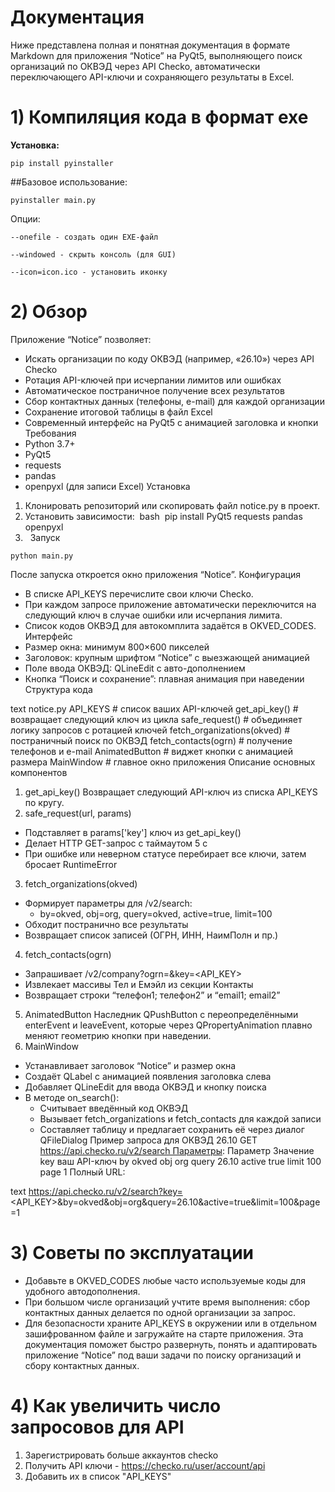 # Документация

Ниже представлена полная и понятная документация в формате Markdown для приложения “Notice” на PyQt5, выполняющего поиск организаций по ОКВЭД через API Checko, автоматически переключающего API-ключи и сохраняющего результаты в Excel.

# 1) Компиляция кода в формат exe 

**Установка:**
```
pip install pyinstaller
```
##Базовое использование:
```
pyinstaller main.py
```
Опции:
```
--onefile - создать один EXE-файл

--windowed - скрыть консоль (для GUI)

--icon=icon.ico - установить иконку
```

# 2) Обзор
Приложение “Notice” позволяет:
* Искать организации по коду ОКВЭД (например, «26.10») через API Checko
* Ротация API-ключей при исчерпании лимитов или ошибках
* Автоматическое постраничное получение всех результатов
* Сбор контактных данных (телефоны, e-mail) для каждой организации
* Сохранение итоговой таблицы в файл Excel
* Современный интерфейс на PyQt5 с анимацией заголовка и кнопки
Требования
* Python 3.7+
* PyQt5
* requests
* pandas
* openpyxl (для записи Excel)
Установка
1. Клонировать репозиторий или скопировать файл notice.py в проект.
2. Установить зависимости:  bash  pip install PyQt5 requests pandas openpyxl
3.  
Запуск

```
python main.py
```
После запуска откроется окно приложения “Notice”.
Конфигурация
* В списке API_KEYS перечислите свои ключи Checko.
* При каждом запросе приложение автоматически переключится на следующий ключ в случае ошибки или исчерпания лимита.
* Список кодов ОКВЭД для автокомплита задаётся в OKVED_CODES.
Интерфейс
* Размер окна: минимум 800×600 пикселей
* Заголовок: крупным шрифтом “Notice” с выезжающей анимацией
* Поле ввода ОКВЭД: QLineEdit с авто-дополнением
* Кнопка “Поиск и сохранение”: плавная анимация при наведении
Структура кода

text
notice.py
   API_KEYS         # список ваших API-ключей
   get_api_key()    # возвращает следующий ключ из цикла
   safe_request()   # объединяет логику запросов с ротацией ключей
   fetch_organizations(okved)  # постраничный поиск по ОКВЭД
   fetch_contacts(ogrn)        # получение телефонов и e-mail
   AnimatedButton    # виджет кнопки с анимацией размера
   MainWindow        # главное окно приложения
Описание основных компонентов
1. get_api_key() Возвращает следующий API-ключ из списка API_KEYS по кругу.
2. safe_request(url, params)
* Подставляет в params['key'] ключ из get_api_key()
* Делает HTTP GET-запрос с таймаутом 5 с
* При ошибке или неверном статусе перебирает все ключи, затем бросает RuntimeError
3. fetch_organizations(okved)
* Формирует параметры для /v2/search:
    * by=okved, obj=org, query=okved, active=true, limit=100
* Обходит постранично все результаты
* Возвращает список записей (ОГРН, ИНН, НаимПолн и пр.)
4. fetch_contacts(ogrn)
* Запрашивает /v2/company?ogrn=<ogrn>&key=<API_KEY>
* Извлекает массивы Тел и Емэйл из секции Контакты
* Возвращает строки “телефон1; телефон2” и “email1; email2”
5. AnimatedButton Наследник QPushButton с переопределёнными enterEvent и leaveEvent, которые через QPropertyAnimation плавно меняют геометрию кнопки при наведении.
6. MainWindow
* Устанавливает заголовок “Notice” и размер окна
* Создаёт QLabel с анимацией появления заголовка слева
* Добавляет QLineEdit для ввода ОКВЭД и кнопку поиска
* В методе on_search():
    * Считывает введённый код ОКВЭД
    * Вызывает fetch_organizations и fetch_contacts для каждой записи
    * Составляет таблицу и предлагает сохранить её через диалог QFileDialog
Пример запроса для ОКВЭД 26.10
GET https://api.checko.ru/v2/search Параметры:
Параметр	Значение
key	ваш API-ключ
by	okved
obj	org
query	26.10
active	true
limit	100
page	1
Полный URL:

text
https://api.checko.ru/v2/search?key=<API_KEY>&by=okved&obj=org&query=26.10&active=true&limit=100&page=1
# 3) Советы по эксплуатации
* Добавьте в OKVED_CODES любые часто используемые коды для удобного автодополнения.
* При большом числе организаций учтите время выполнения: сбор контактных данных делается по одной организации за запрос.
* Для безопасности храните API_KEYS в окружении или в отдельном зашифрованном файле и загружайте на старте приложения.
Эта документация поможет быстро развернуть, понять и адаптировать приложение “Notice” под ваши задачи по поиску организаций и сбору контактных данных.

# 4) Как увеличить число запросовов для API

1) Зарегистрировать больше аккаунтов checko
2) Получить API ключи - https://checko.ru/user/account/api
3) Добавить их в список "API_KEYS"
